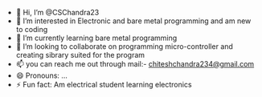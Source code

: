 - 👋 Hi, I’m @CSChandra23
- 👀 I’m interested in Electronic and bare metal programming and am new to coding
- 🌱 I’m currently learning bare metal programming
- 💞️ I’m looking to collaborate on programming micro-controller and creating sibrary suited for the program
- 📫 you can reach me out through mail:- chiteshchandra234@gmail.com
- 😄 Pronouns: ...
- ⚡ Fun fact: Am electrical student learning electronics 

<!---
CSChandra23/CSChandra23 is a ✨ special ✨ repository because its `README.md` (this file) appears on your GitHub profile.
You can click the Preview link to take a look at your changes.
--->
